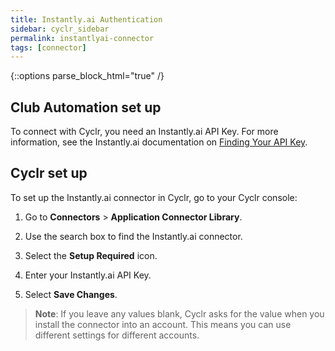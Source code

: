 ```yaml
---
title: Instantly.ai Authentication
sidebar: cyclr_sidebar
permalink: instantlyai-connector
tags: [connector]
---
```

{::options parse_block_html="true" /}
<section class="card">

## Club Automation set up

To connect with Cyclr, you need an Instantly.ai API Key.
For more information, see the Instantly.ai documentation on [Finding Your API Key](https://developer.instantly.ai/introduction).

</section>
<section class="card">

## Cyclr set up

To set up the Instantly.ai connector in Cyclr, go to your Cyclr console:

1. Go to **Connectors** > **Application Connector Library**.

2. Use the search box to find the Instantly.ai connector.

3. Select the **Setup Required** icon.

4. Enter your Instantly.ai API Key.

5. Select **Save Changes**.

> **Note**: If you leave any values blank, Cyclr asks for the value when you install the connector into an account. This means you can use different settings for different accounts.

</section>

